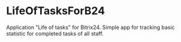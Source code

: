 # LifeOfTasksForB24
Application "Life of tasks" for Bitrix24. Simple app for tracking basic statistic for completed tasks of all staff.

